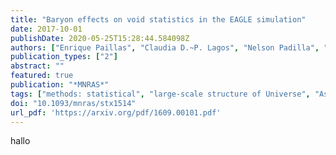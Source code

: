 ```yaml
---
title: "Baryon effects on void statistics in the EAGLE simulation"
date: 2017-10-01
publishDate: 2020-05-25T15:28:44.584098Z
authors: ["Enrique Paillas", "Claudia D.~P. Lagos", "Nelson Padilla", "Patricia Tissera", "John Helly", "Matthieu Schaller"]
publication_types: ["2"]
abstract: ""
featured: true
publication: "*MNRAS*"
tags: ["methods: statistical", "large-scale structure of Universe", "Astrophysics - Cosmology and Nongalactic Astrophysics"]
doi: "10.1093/mnras/stx1514"
url_pdf: 'https://arxiv.org/pdf/1609.00101.pdf'
---
```


hallo

